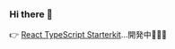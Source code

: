 ### Hi there 👋

👉 [React TypeScript Starterkit](https://github.com/ykj-rails/rts-kit)...開発中👨🏼‍💻

<!--
**ykj-rails/ykj-rails** is a ✨ _special_ ✨ repository because its `README.md` (this file) appears on your GitHub profile.

Here are some ideas to get you started:

- 🔭 I’m currently working on ...
- 🌱 I’m currently learning ...
- 👯 I’m looking to collaborate on ...
- 🤔 I’m looking for help with ...
- 💬 Ask me about ...
- 📫 How to reach me: ...
- 😄 Pronouns: ...
- ⚡ Fun fact: ...
-->
